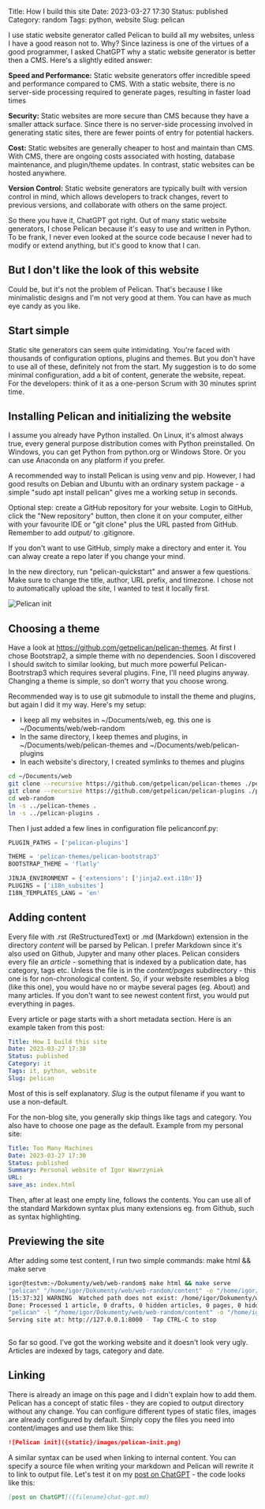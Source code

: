 Title: How I build this site
Date: 2023-03-27 17:30
Status: published
Category: random
Tags: python, website
Slug: pelican

I use static website generator called Pelican to build all my websites, unless I have a good reason not to. Why? Since laziness is one of the virtues of a good programmer, I asked ChatGPT why a static website generator is better then a CMS. Here's a slightly edited answer:

**Speed and Performance:** Static website generators offer incredible speed and performance compared to CMS. With a static website, there is no server-side processing required to generate pages, resulting in faster load times

**Security:** Static websites are more secure than CMS because they have a smaller attack surface. Since there is no server-side processing involved in generating static sites, there are fewer points of entry for potential hackers. 

**Cost:** Static websites are generally cheaper to host and maintain than CMS. With CMS, there are ongoing costs associated with hosting, database maintenance, and plugin/theme updates. In contrast, static websites can be hosted anywhere.

**Version Control:** Static website generators are typically built with version control in mind, which allows developers to track changes, revert to previous versions, and collaborate with others on the same project.

So there you have it, ChatGPT got right. Out of many static website generators, I chose Pelican because it's easy to use and written in Python. To be frank, I never even looked at the source code because I never had to modify or extend anything, but it's good to know that I can.

## But I don't like the look of this website

Could be, but it's not the problem of Pelican. That's because I like minimalistic designs and I'm not very good at them. You can have as much eye candy as you like.

## Start simple

Static site generators can seem quite intimidating. You're faced with thousands of configuration options, plugins and themes. But you don't have to use all of these, definitely not from the start. My suggestion is to do some minimal configuration, add a bit of content, generate the website, repeat. For the developers: think of it as a one-person Scrum with 30 minutes sprint time.

## Installing Pelican and initializing the website

I assume you already have Python installed. On Linux, it's almost always true, every general purpose distribution comes with Python preinstalled. On Windows, you can get Python from python.org or Windows Store. Or you can use Anaconda on any platform if you prefer.

A recommended way to install Pelican is using venv and pip. However, I had good results on Debian and Ubuntu with an ordinary system package - a simple "sudo apt install pelican" gives me a working setup in seconds.

Optional step: create a GitHub repository for your website. Login to GitHub, click the "New repository" button, then clone it on your computer, either with your favourite IDE or "git clone" plus the URL pasted from GitHub. Remember to add *output/* to .gitignore. 

If you don't want to use GitHub, simply make a directory and enter it. You can alway create a repo later if you change your mind.

In the new directory, run "pelican-quickstart" and answer a few questions. Make sure to change the title, author, URL prefix, and timezone. I chose not to automatically upload the site, I wanted to test it locally first.

![Pelican init]({static}/images/pelican-init.png)

## Choosing a theme

Have a look at <https://github.com/getpelican/pelican-themes>. At first I chose Bootstrap2, a simple theme with no dependencies. Soon I discovered I should switch to similar looking, but much more powerful Pelican-Bootrstrap3 which requires several plugins. Fine, I'll need plugins anyway. Changing a theme is simple, so don't worry that you choose wrong.

Recommended way is to use git submodule to install the theme and plugins, but again I did it my way. Here's my setup:

- I keep all my websites in ~/Documents/web, eg. this one is ~/Documents/web/web-random
- In the same directory, I keep themes and plugins, in ~/Documents/web/pelican-themes and ~/Documents/web/pelican-plugins
- In each website's directory, I created symlinks to themes and plugins

```bash
cd ~/Documents/web
git clone --recursive https://github.com/getpelican/pelican-themes ./pelican-themes
git clone --recursive https://github.com/getpelican/pelican-plugins ./pelican-plugins
cd web-random
ln -s ../pelican-themes .
ln -s ../pelican-plugins .
```

Then I just added a few lines in configuration file pelicanconf.py:

```python
PLUGIN_PATHS = ['pelican-plugins']

THEME = 'pelican-themes/pelican-bootstrap3'
BOOTSTRAP_THEME = 'flatly'

JINJA_ENVIRONMENT = {'extensions': ['jinja2.ext.i18n']}
PLUGINS = ['i18n_subsites']
I18N_TEMPLATES_LANG = 'en'
```

## Adding content

Every file with .rst (ReStructuredText) or .md (Markdown) extension in the directory *content* will be parsed by Pelican. I prefer Markdown since it's also used on Github, Jupyter and many other places. Pelican considers every file an *article* - something that is indexed by a publication date, has category, tags etc. Unless the file is in the *content/pages* subdirectory - this one is for non-chronological content. So, if your website resembles a blog (like this one), you would have no or maybe several pages (eg. About) and many articles. If you don't want to see newest content first, you would put everything in pages.

Every article or page starts with a short metadata section. Here is an example taken from this post:

```yaml
Title: How I build this site
Date: 2023-03-27 17:30
Status: published
Category: it
Tags: it, python, website
Slug: pelican
```

Most of this is self explanatory. *Slug* is the output filename if you want to use a non-default. 

For the non-blog site, you generally skip things like tags and category. You also have to choose one page as the default. Example from my personal site:

```yaml
Title: Too Many Machines
Date: 2023-03-27 17:30
Status: published
Summary: Personal website of Igor Wawrzyniak
URL:
save_as: index.html
```

Then, after at least one empty line, follows the contents. You can use all of the standard Markdown syntax plus many extensions eg. from Github, such as syntax highlighting.

## Previewing the site

After adding some test content, I run two simple commands: make html && make serve

```bash
igor@testvm:~/Dokumenty/web/web-random$ make html && make serve
"pelican" "/home/igor/Dokumenty/web/web-random/content" -o "/home/igor/Dokumenty/web/web-random/output" -s "/home/igor/Dokumenty/web/web-random/pelicanconf.py" 
[15:37:32] WARNING  Watched path does not exist: /home/igor/Dokumenty/web/web-random/content/images                                                                                               log.py:91
Done: Processed 1 article, 0 drafts, 0 hidden articles, 0 pages, 0 hidden pages and 0 draft pages in 0.56 seconds.
"pelican" -l "/home/igor/Dokumenty/web/web-random/content" -o "/home/igor/Dokumenty/web/web-random/output" -s "/home/igor/Dokumenty/web/web-random/pelicanconf.py" 
Serving site at: http://127.0.0.1:8000 - Tap CTRL-C to stop
                       
```

So far so good. I've got the working website and it doesn't look very ugly. Articles are indexed by tags, category and date.

## Linking

There is already an image on this page and I didn't explain how to add them. Pelican has a concept of static files - they are copied to output directory without any change. You can configure different types of static files, images are already configured by default. Simply copy the files you need into content/images and use them like this:

```markdown
![Pelican init]({static}/images/pelican-init.png)
```

A similar syntax can be used when linking to internal content. You can specify a source file when writing your markdown and Pelican will rewrite it to link to output file. Let's test it on my [post on ChatGPT]({filename}chat-gpt.md) - the code looks like this:

```markdown
[post on ChatGPT]({filename}chat-gpt.md)
```
